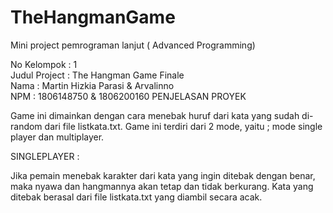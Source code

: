 # TheHangmanGame
Mini project pemrograman lanjut ( Advanced Programming)

No Kelompok   : 1                                                                                                                               
Judul Project : The Hangman Game Finale                                                                                                     
Nama          : Martin Hizkia Parasi & Arvalinno                                                                                            
NPM           : 1806148750           & 1806200160                                                                                                                                                                                                                                                                                                                                                                             PENJELASAN PROYEK

Game ini dimainkan dengan cara menebak huruf dari kata yang sudah di-random dari file listkata.txt. Game ini terdiri dari 2 mode, yaitu ; mode single player dan multiplayer.

SINGLEPLAYER :

Jika pemain menebak karakter dari kata yang ingin ditebak dengan benar, maka nyawa dan hangmannya akan tetap dan tidak berkurang. Kata yang ditebak berasal dari file listkata.txt yang diambil secara acak.

